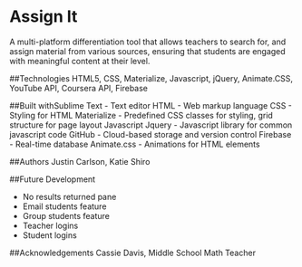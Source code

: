 # Assign It
A multi-platform differentiation tool that allows teachers to search for, and assign material from various sources, ensuring that students are engaged with meaningful content at their level.

##Technologies
HTML5, CSS, Materialize, Javascript, jQuery, Animate.CSS, YouTube API, Coursera API, Firebase

##Built withSublime Text - Text editor
HTML - Web markup language
CSS - Styling for HTML
Materialize - Predefined CSS classes for styling, grid structure for page layout
Javascript
Jquery - Javascript library for common javascript code
GitHub - Cloud-based storage and version control
Firebase - Real-time database
Animate.css - Animations for HTML elements

##Authors
Justin Carlson, Katie Shiro

##Future Development
- No results returned pane
- Email students feature
- Group students feature
- Teacher logins
- Student logins

##Acknowledgements
Cassie Davis, Middle School Math Teacher
